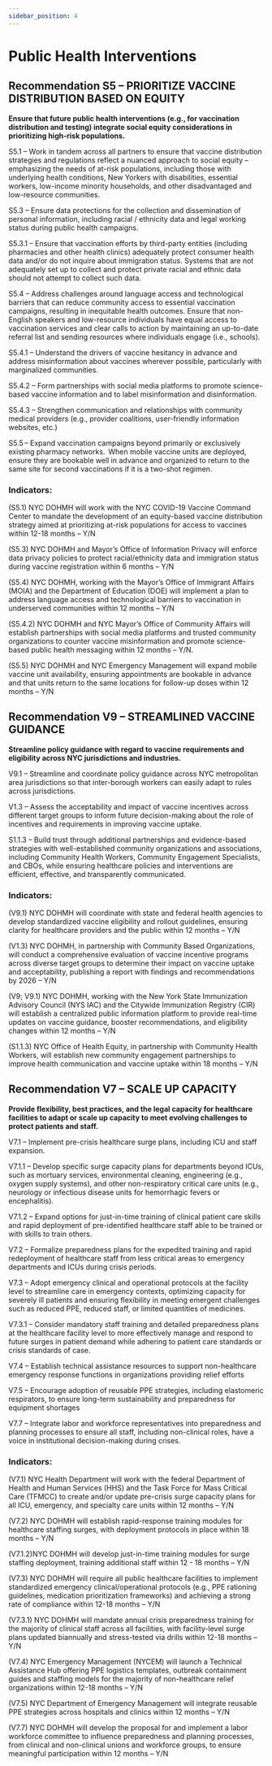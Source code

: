 ```yaml
---
sidebar_position: 4
---
```


# Public Health Interventions

## Recommendation S5 – PRIORITIZE VACCINE DISTRIBUTION BASED ON EQUITY

**Ensure that future public health interventions (e.g., for vaccination distribution and testing) integrate social equity considerations in prioritizing high-risk populations.**

S5.1 – Work in tandem across all partners to ensure that vaccine distribution strategies and regulations reflect a nuanced approach to social equity – emphasizing the needs of at-risk populations, including those with underlying health conditions, New Yorkers with disabilities, essential workers, low-income minority households, and other disadvantaged and low-resource communities.

S5.3 – Ensure data protections for the collection and dissemination of personal information, including racial / ethnicity data and legal working status during public health campaigns.

S5.3.1 – Ensure that vaccination efforts by third-party entities (including pharmacies and other health clinics) adequately protect consumer health data and/or do not inquire about immigration status. Systems that are not adequately set up to collect and protect private racial and ethnic data should not attempt to collect such data. 

S5.4 – Address challenges around language access and technological barriers that can reduce community access to essential vaccination campaigns, resulting in inequitable health outcomes. Ensure that non-English speakers and low-resource individuals have equal access to vaccination services and clear calls to action by maintaining an up-to-date referral list and sending resources where individuals engage (i.e., schools). 

S5.4.1 – Understand the drivers of vaccine hesitancy in advance and address misinformation about vaccines wherever possible, particularly with marginalized communities. 

S5.4.2 – Form partnerships with social media platforms to promote science-based vaccine information and to label misinformation and disinformation. 

S5.4.3 – Strengthen communication and relationships with community medical providers (e.g., provider coalitions, user-friendly information websites, etc.) 

S5.5 – Expand vaccination campaigns beyond primarily or exclusively existing pharmacy networks.  When mobile vaccine units are deployed, ensure they are bookable well in advance and organized to return to the same site for second vaccinations if it is a two-shot regimen. 

### Indicators:

(S5.1) NYC DOHMH will work with the NYC COVID-19 Vaccine Command Center to mandate the development of an equity-based vaccine distribution strategy aimed at prioritizing at-risk populations for access to vaccines within 12-18 months – Y/N

(S5.3) NYC DOHMH and Mayor’s Office of Information Privacy will enforce data privacy policies to protect racial/ethnicity data and immigration status during vaccine registration within 6 months – Y/N

(S5.4) NYC DOHMH, working with the Mayor’s Office of Immigrant Affairs (MOIA) and the Department of Education (DOE) will implement a plan to address language access and technological barriers to vaccination in underserved communities within 12 months – Y/N

(S5.4.2) NYC DOHMH and NYC Mayor’s Office of Community Affairs will establish partnerships with social media platforms and trusted community organizations to counter vaccine misinformation and promote science-based public health messaging within 12 months – Y/N.

(S5.5) NYC DOHMH and NYC Emergency Management will expand mobile vaccine unit availability, ensuring appointments are bookable in advance and that units return to the same locations for follow-up doses within 12 months – Y/N

## Recommendation V9 – STREAMLINED VACCINE GUIDANCE

**Streamline policy guidance with regard to vaccine requirements and eligibility across NYC jurisdictions and industries.**

V9.1 – Streamline and coordinate policy guidance across NYC metropolitan area jurisdictions so that inter-borough workers can easily adapt to rules across jurisdictions. 

V1.3 – Assess the acceptability and impact of vaccine incentives across different target groups to inform future decision-making about the role of incentives and requirements in improving vaccine uptake.

S1.1.3 – Build trust through additional partnerships and evidence-based strategies with well-established community organizations and associations, including Community Health Workers, Community Engagement Specialists, and CBOs, while ensuring healthcare policies and interventions are efficient, effective, and transparently communicated.

### Indicators:

(V9.1) NYC DOHMH will coordinate with state and federal health agencies to develop standardized vaccine eligibility and rollout guidelines, ensuring clarity for healthcare providers and the public within 12 months – Y/N

(V1.3) NYC DOHMH, in partnership with Community Based Organizations, will conduct a comprehensive evaluation of vaccine incentive programs across diverse target groups to determine their impact on vaccine uptake and acceptability, publishing a report with findings and recommendations by 2026 – Y/N

(V9; V9.1) NYC DOHMH, working with the New York State Immunization Advisory Council (NYS IAC) and the Citywide Immunization Registry (CIR) will establish a centralized public information platform to provide real-time updates on vaccine guidance, booster recommendations, and eligibility changes within 12 months – Y/N

(S1.1.3) NYC Office of Health Equity, in partnership with Community Health Workers, will establish new community engagement partnerships to improve health communication and vaccine uptake within 18 months – Y/N

## Recommendation V7 – SCALE UP CAPACITY

**Provide flexibility, best practices, and the legal capacity for healthcare facilities to adapt or scale up capacity to meet evolving challenges to protect patients and staff.**

V7.1 – Implement pre-crisis healthcare surge plans, including ICU and staff expansion.

V7.1.1 – Develop specific surge capacity plans for departments beyond ICUs, such as mortuary services, environmental cleaning, engineering (e.g., oxygen supply systems), and other non-respiratory critical care units (e.g., neurology or infectious disease units for hemorrhagic fevers or encephalitis). 

V7.1.2 – Expand options for just-in-time training of clinical patient care skills and rapid deployment of pre-identified healthcare staff able to be trained or with skills to train others.

V7.2 – Formalize preparedness plans for the expedited training and rapid redeployment of healthcare staff from less critical areas to emergency departments and ICUs during crisis periods. 

V7.3 – Adopt emergency clinical and operational protocols at the facility level to streamline care in emergency contexts, optimizing capacity for severely ill patients and ensuring flexibility in meeting emergent challenges such as reduced PPE, reduced staff, or limited quantities of medicines. 

V7.3.1 – Consider mandatory staff training and detailed preparedness plans at the healthcare facility level to more effectively manage and respond to future surges in patient demand while adhering to patient care standards or crisis standards of case. 

V7.4 – Establish technical assistance resources to support non-healthcare  emergency response functions in organizations providing relief efforts 

V7.5 – Encourage adoption of reusable PPE strategies, including elastomeric respirators, to ensure long-term sustainability and preparedness for equipment shortages 

V7.7 – Integrate labor and workforce representatives into preparedness and planning processes to ensure all staff, including non-clinical roles, have a voice in institutional decision-making during crises. 

### Indicators:

(V7.1) NYC Health Department will work with the federal Department of Health and Human Services (HHS) and the Task Force for Mass Critical Care (TFMCC)  to create and/or update pre-crisis surge capacity plans for all ICU, emergency, and specialty care units within 12 months – Y/N

(V7.2) NYC DOHMH will establish rapid-response training modules for healthcare staffing surges, with deployment protocols in place within 18 months – Y/N

(V7.1.2)NYC DOHMH will develop just-in-time training modules for surge staffing deployment, training additional staff within 12 - 18 months – Y/N

(V7.3) NYC DOHMH will require all public healthcare facilities to implement standardized emergency clinical/operational protocols (e.g., PPE rationing guidelines, medication prioritization frameworks) and achieving a strong rate of compliance within 12-18 months – Y/N

(V7.3.1) NYC DOHMH will mandate annual crisis preparedness training for the majority of clinical staff across all facilities, with facility-level surge plans updated biannually and stress-tested via drills within 12-18 months –  Y/N

(V7.4) NYC Emergency Management (NYCEM) will launch a Technical Assistance Hub offering PPE logistics templates, outbreak containment guides and staffing models for the majority of non-healthcare relief organizations within 12-18 months – Y/N

(V7.5) NYC Department of Emergency Management will integrate reusable PPE strategies across hospitals and clinics within 12 months – Y/N

(V7.7) NYC DOHMH will develop the proposal for and implement a labor workforce committee to influence preparedness and planning processes, from clinical and non-clinical unions and workforce groups, to ensure meaningful participation within 12 months – Y/N
